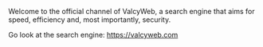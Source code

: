 Welcome to the official channel of ValcyWeb, a search engine that aims for speed, efficiency and, most importantly, security.

Go look at the search engine: https://valcyweb.com
